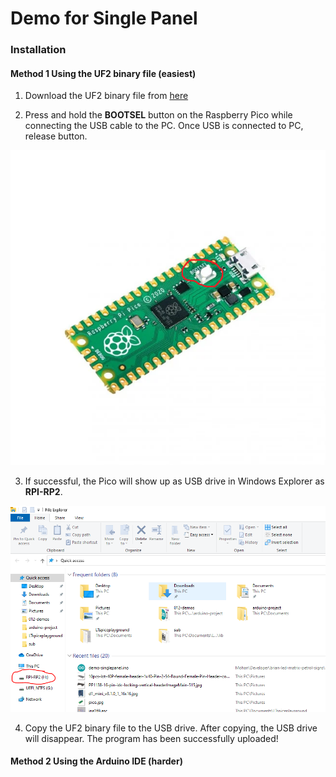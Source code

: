 
# Demo for Single Panel

### Installation

#### Method 1 Using the UF2 binary file (easiest)

1. Download the UF2 binary file from [here](https://github.com/microcontrollersig/brian-led-matrix-petrol-signs/raw/main/code/pico/demo-singlepanel/demo-singlepanel.uf2)

2. Press and hold the **BOOTSEL** button on the Raspberry Pico while connecting the USB cable to the PC. Once USB is connected to PC, release button.

![bootsel button](https://github.com/microcontrollersig/brian-led-matrix-petrol-signs/raw/main/images/pico-bootsel.png)

3. If successful, the Pico will show up as USB drive in Windows Explorer as **RPI-RP2**.

![rpi-rp2](https://github.com/microcontrollersig/brian-led-matrix-petrol-signs/raw/main/images/rpi-rp2.png)

4. Copy the UF2 binary file to the USB drive. After copying, the USB drive will disappear. The program has been
   successfully uploaded!


#### Method 2 Using the Arduino IDE (harder)
